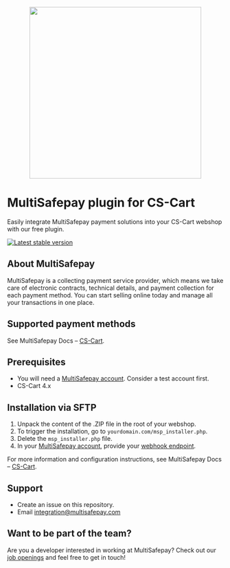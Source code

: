 <p align="center">
  <img src="https://www.multisafepay.com/img/multisafepaylogo.svg" width="400px" position="center">
</p>

# MultiSafepay plugin for CS-Cart

Easily integrate MultiSafepay payment solutions into your CS-Cart webshop with our free plugin.

[![Latest stable version](https://img.shields.io/github/release/multisafepay/cs-cart.svg)](https://github.com/MultiSafepay/CS-Cart)

## About MultiSafepay 

MultiSafepay is a collecting payment service provider, which means we take care of electronic contracts, technical details, and payment collection for each payment method. You can start selling online today and manage all your transactions in one place.

## Supported payment methods

See MultiSafepay Docs – [CS-Cart](https://docs.multisafepay.com/docs/cs-cart).

## Prerequisites

- You will need a [MultiSafepay account](https://testmerchant.multisafepay.com/signup). Consider a test account first.
- CS-Cart 4.x

## Installation via SFTP

1. Unpack the content of the .ZIP file in the root of your webshop.
2. To trigger the installation, go to `yourdomain.com/msp_installer.php`. 
3. Delete the `msp_installer.php` file.
4. In your [MultiSafepay account](https://merchant.multisafepay.com/), provide your [webhook endpoint](https://docs.multisafepay.com/docs/configure-your-webhook/).

For more information and configuration instructions, see MultiSafepay Docs – [CS-Cart](https://docs.multisafepay.com/docs/cs-cart).

## Support

- Create an issue on this repository. 
- Email <a href="mailto:integration@multisafepay.com">integration@multisafepay.com</a>

## Want to be part of the team?

Are you a developer interested in working at MultiSafepay? Check out our [job openings](https://www.multisafepay.com/careers/#jobopenings) and feel free to get in touch!
